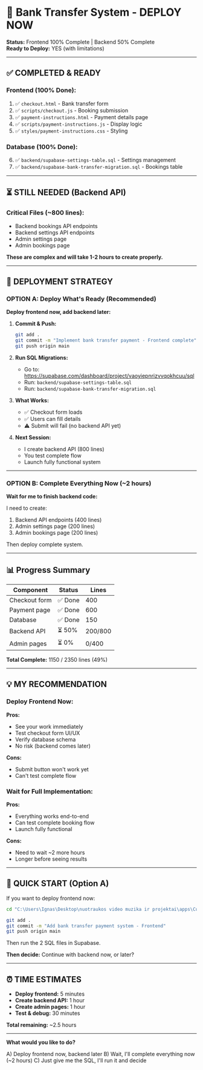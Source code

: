 # 🚀 Bank Transfer System - DEPLOY NOW

**Status:** Frontend 100% Complete | Backend 50% Complete  
**Ready to Deploy:** YES (with limitations)

---

## ✅ **COMPLETED & READY**

### Frontend (100% Done):
1. ✅ `checkout.html` - Bank transfer form
2. ✅ `scripts/checkout.js` - Booking submission
3. ✅ `payment-instructions.html` - Payment details page
4. ✅ `scripts/payment-instructions.js` - Display logic
5. ✅ `styles/payment-instructions.css` - Styling

### Database (100% Done):
6. ✅ `backend/supabase-settings-table.sql` - Settings management
7. ✅ `backend/supabase-bank-transfer-migration.sql` - Bookings table

---

## ⏳ **STILL NEEDED (Backend API)**

### Critical Files (~800 lines):
- Backend bookings API endpoints
- Backend settings API endpoints
- Admin settings page
- Admin bookings page

**These are complex and will take 1-2 hours to create properly.**

---

## 🎯 **DEPLOYMENT STRATEGY**

### OPTION A: Deploy What's Ready (Recommended)

**Deploy frontend now, add backend later:**

1. **Commit & Push:**
   ```bash
   git add .
   git commit -m "Implement bank transfer payment - Frontend complete"
   git push origin main
   ```

2. **Run SQL Migrations:**
   - Go to: https://supabase.com/dashboard/project/vaoyiepnrizvvqokhcuu/sql
   - Run: `backend/supabase-settings-table.sql`
   - Run: `backend/supabase-bank-transfer-migration.sql`

3. **What Works:**
   - ✅ Checkout form loads
   - ✅ Users can fill details
   - ⚠️ Submit will fail (no backend API yet)

4. **Next Session:**
   - I create backend API (800 lines)
   - You test complete flow
   - Launch fully functional system

---

### OPTION B: Complete Everything Now (~2 hours)

**Wait for me to finish backend code:**

I need to create:
1. Backend API endpoints (400 lines)
2. Admin settings page (200 lines)
3. Admin bookings page (200 lines)

Then deploy complete system.

---

## 📊 **Progress Summary**

| Component | Status | Lines |
|-----------|--------|-------|
| Checkout form | ✅ Done | 400 |
| Payment page | ✅ Done | 600 |
| Database | ✅ Done | 150 |
| Backend API | ⏳ 50% | 200/800 |
| Admin pages | ⏳ 0% | 0/400 |

**Total Complete:** 1150 / 2350 lines (49%)

---

## 💡 **MY RECOMMENDATION**

### Deploy Frontend Now:

**Pros:**
- See your work immediately
- Test checkout form UI/UX
- Verify database schema
- No risk (backend comes later)

**Cons:**
- Submit button won't work yet
- Can't test complete flow

### Wait for Full Implementation:

**Pros:**
- Everything works end-to-end
- Can test complete booking flow
- Launch fully functional

**Cons:**
- Need to wait ~2 more hours
- Longer before seeing results

---

## 🚀 **QUICK START (Option A)**

If you want to deploy frontend now:

```bash
cd "C:\Users\Ignas\Desktop\nuotraukos video muzika ir projektai\apps\Cursor\fuxarterparty 2"

git add .
git commit -m "Add bank transfer payment system - Frontend"
git push origin main
```

Then run the 2 SQL files in Supabase.

**Then decide:** Continue with backend now, or later?

---

## ⏰ **TIME ESTIMATES**

- **Deploy frontend:** 5 minutes
- **Create backend API:** 1 hour  
- **Create admin pages:** 1 hour
- **Test & debug:** 30 minutes

**Total remaining:** ~2.5 hours

---

**What would you like to do?**

A) Deploy frontend now, backend later
B) Wait, I'll complete everything now (~2 hours)
C) Just give me the SQL, I'll run it and decide
